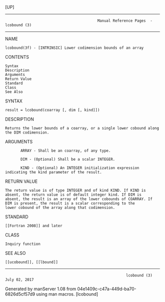 [UP]

-----------------------------------------------------------------------------------------------------------------------------------
                                              Manual Reference Pages  - lcobound (3)
-----------------------------------------------------------------------------------------------------------------------------------
                                                                 
NAME

    lcobound(3f) - [INTRINSIC] Lower codimension bounds of an array

CONTENTS

    Syntax
    Description
    Arguments
    Return Value
    Standard
    Class
    See Also

SYNTAX

    result = lcobound(coarray [, dim [, kind]])

DESCRIPTION

    Returns the lower bounds of a coarray, or a single lower cobound along the DIM codimension.

ARGUMENTS

           ARRAY - Shall be an coarray, of any type.

           DIM - (Optional) Shall be a scalar INTEGER.

           KIND - (Optional) An INTEGER initialization expression indicating the kind parameter of the result.

RETURN VALUE

    The return value is of type INTEGER and of kind KIND. If KIND is absent, the return value is of default integer kind. If DIM is
    absent, the result is an array of the lower cobounds of COARRAY. If DIM is present, the result is a scalar corresponding to the
    lower cobound of the array along that codimension.

STANDARD

    [[Fortran 2008]] and later

CLASS

    Inquiry function

SEE ALSO

    [[ucobound]], [[lbound]]

-----------------------------------------------------------------------------------------------------------------------------------

                                                           lcobound (3)                                               July 02, 2017

Generated by manServer 1.08 from 04e1409c-c47a-449d-ba70-6826d5cf57d9 using man macros.
                                                            [lcobound]

